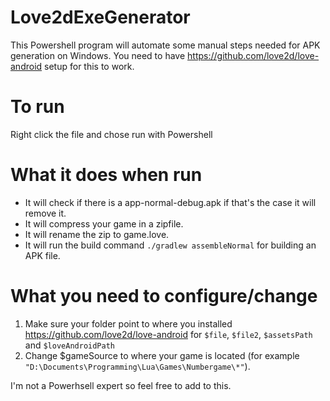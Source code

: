 # Love2dExeGenerator

This Powershell program will automate some manual steps needed for APK generation on Windows.
You need to have https://github.com/love2d/love-android setup for this to work.

# To run
Right click the file and chose run with Powershell

# What it does when run
- It will check if there is a app-normal-debug.apk if that's the case it will remove it.
- It will compress your game in a zipfile.
- It will rename the zip to game.love.
- It will run the build command `./gradlew assembleNormal` for building an APK file.

# What you need to configure/change
1) Make sure your folder point to where you installed https://github.com/love2d/love-android for `$file`, `$file2`, `$assetsPath` and `$loveAndroidPath`
2) Change $gameSource to where your game is located (for example `"D:\Documents\Programming\Lua\Games\Numbergame\*"`).

I'm not a Powerhsell expert so feel free to add to this.
